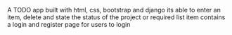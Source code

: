 A TODO app built with html, css, bootstrap and django
its able to enter an item, delete and state the status of the project or required list item
contains a login and register page for users to login
